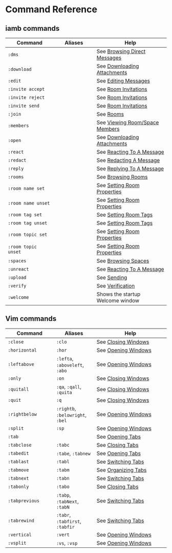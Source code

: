# Command Reference

## iamb commands

| Command             | Aliases                               | Help                                |
| ------------------- | ------------------------------------- | ----------------------------------- |
| `:dms`              |                                       | See [Browsing Direct Messages]      |
| `:download`         |                                       | See [Downloading Attachments]       |
| `:edit`             |                                       | See [Editing Messages]              |
| `:invite accept`    |                                       | See [Room Invitations]              |
| `:invite reject`    |                                       | See [Room Invitations]              |
| `:invite send`      |                                       | See [Room Invitations]              |
| `:join`             |                                       | See [Rooms]                         |
| `:members`          |                                       | See [Viewing Room/Space Members]    |
| `:open`             |                                       | See [Downloading Attachments]       |
| `:react`            |                                       | See [Reacting To A Message]         |
| `:redact`           |                                       | See [Redacting A Message]           |
| `:reply`            |                                       | See [Replying To A Message]         |
| `:rooms`            |                                       | See [Browsing Rooms]                |
| `:room name set`    |                                       | See [Setting Room Properties]       |
| `:room name unset`  |                                       | See [Setting Room Properties]       |
| `:room tag set`     |                                       | See [Setting Room Tags]             |
| `:room tag unset`   |                                       | See [Setting Room Tags]             |
| `:room topic set`   |                                       | See [Setting Room Properties]       |
| `:room topic unset` |                                       | See [Setting Room Properties]       |
| `:spaces`           |                                       | See [Browsing Spaces]               |
| `:unreact`          |                                       | See [Reacting To A Message]         |
| `:upload`           |                                       | See [Sending]                       |
| `:verify`           |                                       | See [Verification]                  |
| `:welcome`          |                                       | Shows the startup Welcome window    |

## Vim commands

| Command         | Aliases                               | Help                                |
| --------------- | ------------------------------------- | ----------------------------------- |
| `:close`        | `:clo`                                | See [Closing Windows]               |
| `:horizontal`   | `:hor`                                | See [Opening Windows]               |
| `:leftabove`    | `:lefta`, `:aboveleft`, `:abo`        | See [Opening Windows]               |
| `:only`         | `:on`                                 | See [Closing Windows]               |
| `:quitall`      | `:qa`, `:qall`, `:quita`              | See [Closing Windows]               |
| `:quit`         | `:q`                                  | See [Closing Windows]               |
| `:rightbelow`   | `:rightb`, `:belowright`, `:bel`      | See [Opening Windows]               |
| `:split`        | `:sp`                                 | See [Opening Windows]               |
| `:tab`          |                                       | See [Opening Tabs]                  |
| `:tabclose`     | `:tabc`                               | See [Closing Tabs]                  |
| `:tabedit`      | `:tabe`, `:tabnew`                    | See [Opening Tabs]                  |
| `:tablast`      | `:tabl`                               | See [Switching Tabs]                |
| `:tabmove`      | `:tabm`                               | See [Organizing Tabs]               |
| `:tabnext`      | `:tabn`                               | See [Switching Tabs]                |
| `:tabonly`      | `:tabo`                               | See [Closing Tabs]                  |
| `:tabprevious`  | `:tabp`, `:tabNext`, `:tabN`          | See [Switching Tabs]                |
| `:tabrewind`    | `:tabr`, `:tabfirst`, `:tabfir`       | See [Switching Tabs]                |
| `:vertical`     | `:vert`                               | See [Opening Windows]               |
| `:vsplit`       | `:vs`, `:vsp`                         | See [Opening Windows]               |

<style>
table {
    width: 100%;
}
table th:first-of-type {
    width: 30%;
}
table th:nth-of-type(2) {
    width: 25%;
}
table th:nth-of-type(3) {
    width: 45%;
}
</style>

[Browsing Direct Messages]: ./rooms/browsing.md#browsing-direct-messages
[Browsing Rooms]: ./rooms/browsing.md#browsing-rooms
[Browsing Spaces]: ./rooms/browsing.md#browsing-spaces
[Closing Tabs]: ./layout/tabs.md#closing-tabs
[Closing Windows]: ./layout/tabs.md#closing-windows
[Downloading Attachments]: ./messages/#downloading-attachments
[Editing Messages]: ./messages/#editing-messages
[Opening Tabs]: ./layout/tabs.md#opening-tabs
[Opening Windows]: ./layout/tabs.md#opening-windows
[Organizing Tabs]: ./layout/tabs.md#organizing-tabs
[Reacting To A Message]: ./messages/#reacting-to-a-message
[Redacting A Message]: ./messages/#redacting-a-message
[Replying To A Message]: ./messages/#replying-to-a-message
[Room Invitations]: ./rooms/management.md#room-invitations
[Rooms]: ./rooms/
[Sending]: ./messages/#sending
[Setting Room Properties]: ./rooms/management.md#setting-room-properties
[Setting Room Tags]: ./rooms/management.md#setting-room-tags
[Switching Tabs]: ./layout/tabs.md#switching-tabs
[Verification]: ./verify.md
[Viewing Room/Space Members]: ./rooms/members.md#viewing-roomspace-members

